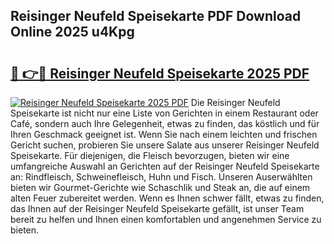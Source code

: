 ## Reisinger Neufeld Speisekarte PDF Download Online 2025 u4Kpg

# <h2><a href="http://gc70ll.nevu.top/?p=Reisinger+Neufeld+Speisekarte">🔗 👉🔴 Reisinger Neufeld Speisekarte 2025 PDF</a></h2>

[![Reisinger Neufeld Speisekarte 2025 PDF](https://i.imgur.com/dBaPXMq.png)](http://gc70ll.nevu.top/?p=Reisinger+Neufeld+Speisekarte)
Die Reisinger Neufeld Speisekarte ist nicht nur eine Liste von Gerichten in einem Restaurant oder Café, sondern auch Ihre Gelegenheit, etwas zu finden, das köstlich und für Ihren Geschmack geeignet ist. Wenn Sie nach einem leichten und frischen Gericht suchen, probieren Sie unsere Salate aus unserer Reisinger Neufeld Speisekarte. Für diejenigen, die Fleisch bevorzugen, bieten wir eine umfangreiche Auswahl an Gerichten auf der Reisinger Neufeld Speisekarte an: Rindfleisch, Schweinefleisch, Huhn und Fisch. Unseren Auserwählten bieten wir Gourmet-Gerichte wie Schaschlik und Steak an, die auf einem alten Feuer zubereitet werden. Wenn es Ihnen schwer fällt, etwas zu finden, das Ihnen auf der Reisinger Neufeld Speisekarte gefällt, ist unser Team bereit zu helfen und Ihnen einen komfortablen und angenehmen Service zu bieten.
